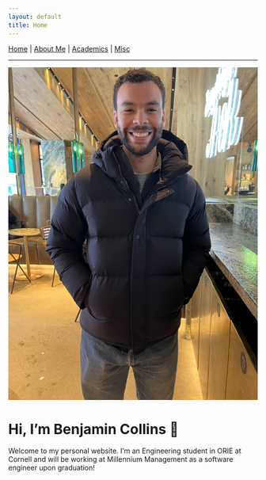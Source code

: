 ```yaml
---
layout: default
title: Home
---
```


[Home](/) | [About Me](/about/) | [Academics](/academics/) | [Misc](/misc/)

---

![Benjamin Collins](/photo.jpg)


# Hi, I’m Benjamin Collins 👋

Welcome to my personal website. I’m an Engineering student in ORIE at Cornell and will be working at Millennium Management as a software engineer upon graduation!
